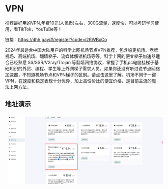 # VPN
推荐最好用的VPN,年费10元(人民币)左右，300G流量，速度快，可以考研学习使用，看TikTok，YouTuBe等！

链接：https://dhh.gay/#/register?code=i2RWBxCo

2024年最适合中国大陆用户的科学上网机场节点VPN推荐，包含稳定机场、老牌机场、高端机场、翻墙梯子、流媒体解锁机场等等。科学上网的便宜梯子加速器适合已经熟悉 SS/SSR/V2ray/Trojan 等翻墙网络协议，掌握了手机pc电脑挂梯子基础知识的外贸、编程、学生等上外网梯子需求人员。如果你还没有听过说节点网络加速器，不知道机场节点和VPN梯子的区别。请点击这里了解。机场不同于一键VPN，在速度和稳定表现十分优异，加上高性价比的便宜价格，是目前主流的魔法上网方法。

## 地址演示
<div>
  <img style="margin:10px" src="./01.png" alt="drawing" />
</div>
